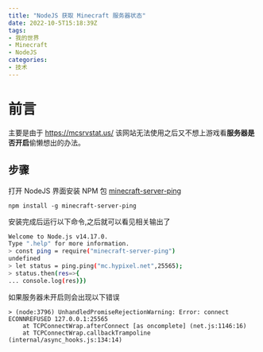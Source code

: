 ```yaml
---
title: "NodeJS 获取 Minecraft 服务器状态"
date: 2022-10-5T15:18:39Z
tags:
- 我的世界
- Minecraft
- NodeJS
categories:
- 技术
---
```

# 前言
主要是由于 https://mcsrvstat.us/ 该网站无法使用之后又不想上游戏看**服务器是否开启**偷懒想出的办法。

## 步骤
打开 NodeJS 界面安装 NPM 包 [minecraft-server-ping](https://www.npmjs.com/package/minecraft-server-ping)
```shell
npm install -g minecraft-server-ping
```
安装完成后运行以下命令,之后就可以看见相关输出了
```bash
Welcome to Node.js v14.17.0.
Type ".help" for more information.
> const ping = require("minecraft-server-ping")
undefined
> let status = ping.ping("mc.hypixel.net",25565);
> status.then(res=>{
... console.log(res)})
```
如果服务器未开启则会出现以下错误
```plain
> (node:3796) UnhandledPromiseRejectionWarning: Error: connect ECONNREFUSED 127.0.0.1:25565
    at TCPConnectWrap.afterConnect [as oncomplete] (net.js:1146:16)
    at TCPConnectWrap.callbackTrampoline (internal/async_hooks.js:134:14)
```
